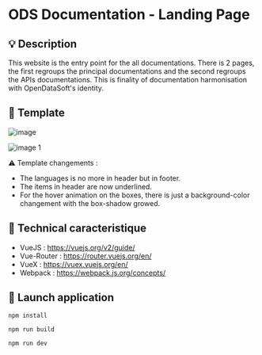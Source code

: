 # ODS Documentation - Landing Page

## :bulb: Description

This website is the entry point for the all documentations. There is 2 pages, the first regroups the principal documentations and the second regroups the APIs documentations.
This is finality of documentation harmonisation with OpenDataSoft's identity.

## :green_book: Template

![image](https://user-images.githubusercontent.com/32710771/38421467-89f4f188-39a7-11e8-92e5-cca9f8a80d5b.png)

![image 1](https://user-images.githubusercontent.com/32710771/38421472-8dcd2e6a-39a7-11e8-81af-5f8c27d1727c.png)

:warning: Template changements : 

* The languages is no more in header but in footer. 
* The items in header are now underlined.
* For the hover animation on the boxes, there is just a background-color changement with the box-shadow growed.

## :wrench: Technical caracteristique

* VueJS : https://vuejs.org/v2/guide/
* Vue-Router : https://router.vuejs.org/en/
* VueX : https://vuex.vuejs.org/en/
* Webpack : https://webpack.js.org/concepts/

## :rocket: Launch application

```shell
npm install

npm run build

npm run dev
```
